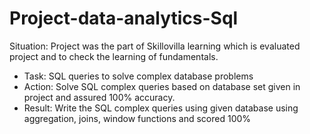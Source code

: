 # Project-data-analytics-Sql
Situation: Project was the part of Skillovilla learning which is evaluated project and to check the learning of fundamentals.
- Task: SQL queries to solve complex database problems
- Action: Solve SQL complex queries based on database set given in project and assured 100% accuracy.
- Result: Write the SQL complex queries using given database using aggregation, joins, window functions and scored 100%
